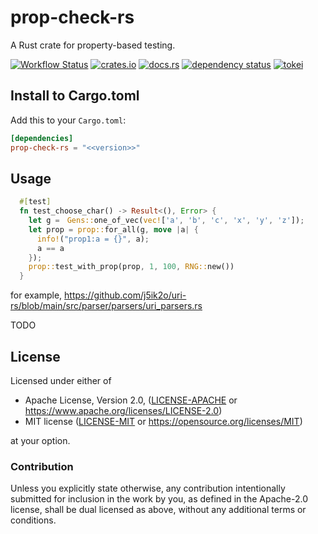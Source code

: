 # prop-check-rs

A Rust crate for property-based testing.

[![Workflow Status](https://github.com/j5ik2o/prop-check-rs/workflows/Rust/badge.svg)](https://github.com/j5ik2o/prop-check-rs/actions?query=workflow%3A%22Rust%22)
[![crates.io](https://img.shields.io/crates/v/prop-check-rs.svg)](https://crates.io/crates/prop-check-rs)
[![docs.rs](https://docs.rs/prop-check-rs/badge.svg)](https://docs.rs/prop-check-rs)
[![dependency status](https://deps.rs/repo/github/j5ik2o/prop-check-rs/status.svg)](https://deps.rs/repo/github/j5ik2o/prop-check-rs)
[![tokei](https://tokei.rs/b1/github/j5ik2o/prop-check-rs)](https://github.com/XAMPPRocky/tokei)

## Install to Cargo.toml

Add this to your `Cargo.toml`:

```toml
[dependencies]
prop-check-rs = "<<version>>"
```

## Usage

```rust
  #[test]
  fn test_choose_char() -> Result<(), Error> {
    let g =　Gens::one_of_vec(vec!['a', 'b', 'c', 'x', 'y', 'z']);
    let prop = prop::for_all(g, move |a| {
      info!("prop1:a = {}", a);
      a == a
    });
    prop::test_with_prop(prop, 1, 100, RNG::new())
  }
```

for example, https://github.com/j5ik2o/uri-rs/blob/main/src/parser/parsers/uri_parsers.rs

TODO

## License

Licensed under either of

* Apache License, Version 2.0, ([LICENSE-APACHE](LICENSE-APACHE) or https://www.apache.org/licenses/LICENSE-2.0)
* MIT license ([LICENSE-MIT](LICENSE-MIT) or https://opensource.org/licenses/MIT)

at your option.

### Contribution

Unless you explicitly state otherwise, any contribution intentionally submitted for inclusion in the work by you, as defined in the Apache-2.0 license, shall be dual licensed as above, without any additional terms or conditions.

